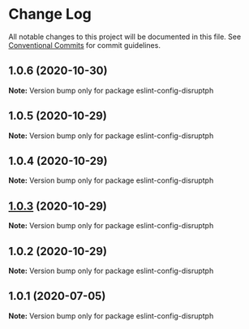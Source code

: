# Change Log

All notable changes to this project will be documented in this file.
See [Conventional Commits](https://conventionalcommits.org) for commit guidelines.

## 1.0.6 (2020-10-30)

**Note:** Version bump only for package eslint-config-disruptph





## 1.0.5 (2020-10-29)

**Note:** Version bump only for package eslint-config-disruptph





## 1.0.4 (2020-10-29)

**Note:** Version bump only for package eslint-config-disruptph





## [1.0.3](https://github.com/disruptph/disruptjs/compare/eslint-config-disruptph@1.0.1...eslint-config-disruptph@1.0.3) (2020-10-29)

**Note:** Version bump only for package eslint-config-disruptph





## 1.0.2 (2020-10-29)

**Note:** Version bump only for package eslint-config-disruptph





## 1.0.1 (2020-07-05)

**Note:** Version bump only for package eslint-config-disruptph
